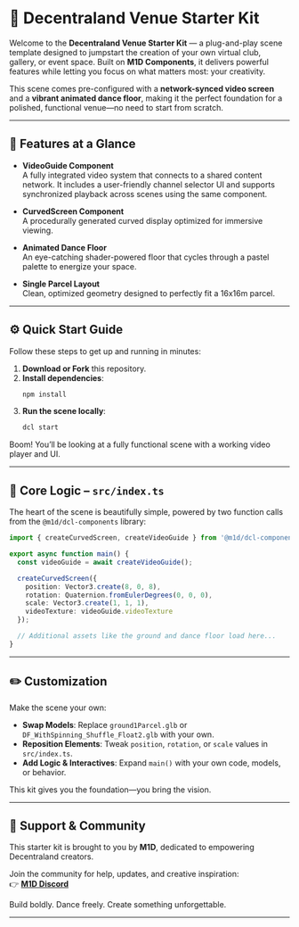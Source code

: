 
# 🎉 Decentraland Venue Starter Kit

Welcome to the **Decentraland Venue Starter Kit** — a plug-and-play scene template designed to jumpstart the creation of your own virtual club, gallery, or event space. Built on **M1D Components**, it delivers powerful features while letting you focus on what matters most: your creativity.

This scene comes pre-configured with a **network-synced video screen** and a **vibrant animated dance floor**, making it the perfect foundation for a polished, functional venue—no need to start from scratch.

---

## 🧩 Features at a Glance

- **VideoGuide Component**  
  A fully integrated video system that connects to a shared content network. It includes a user-friendly channel selector UI and supports synchronized playback across scenes using the same component.

- **CurvedScreen Component**  
  A procedurally generated curved display optimized for immersive viewing.

- **Animated Dance Floor**  
  An eye-catching shader-powered floor that cycles through a pastel palette to energize your space.

- **Single Parcel Layout**  
  Clean, optimized geometry designed to perfectly fit a 16x16m parcel.

---

## ⚙️ Quick Start Guide

Follow these steps to get up and running in minutes:

1. **Download or Fork** this repository.  
2. **Install dependencies**:
   ```bash
   npm install
   ```
3. **Run the scene locally**:
   ```bash
   dcl start
   ```

Boom! You’ll be looking at a fully functional scene with a working video player and UI.

---

## 🧠 Core Logic – `src/index.ts`

The heart of the scene is beautifully simple, powered by two function calls from the `@m1d/dcl-components` library:

```ts
import { createCurvedScreen, createVideoGuide } from '@m1d/dcl-components';

export async function main() {
  const videoGuide = await createVideoGuide();

  createCurvedScreen({
    position: Vector3.create(8, 0, 8),
    rotation: Quaternion.fromEulerDegrees(0, 0, 0),
    scale: Vector3.create(1, 1, 1),
    videoTexture: videoGuide.videoTexture
  });

  // Additional assets like the ground and dance floor load here...
}
```

---

## ✏️ Customization

Make the scene your own:

- **Swap Models**: Replace `ground1Parcel.glb` or `DF_WithSpinning_Shuffle_Float2.glb` with your own.
- **Reposition Elements**: Tweak `position`, `rotation`, or `scale` values in `src/index.ts`.
- **Add Logic & Interactives**: Expand `main()` with your own code, models, or behavior.

This kit gives you the foundation—you bring the vision.

---

## 🤝 Support & Community

This starter kit is brought to you by **M1D**, dedicated to empowering Decentraland creators.

Join the community for help, updates, and creative inspiration:  
👉 **[M1D Discord](https://discord.gg/FnVxT8cVd2)**

Build boldly. Dance freely. Create something unforgettable.  

---
